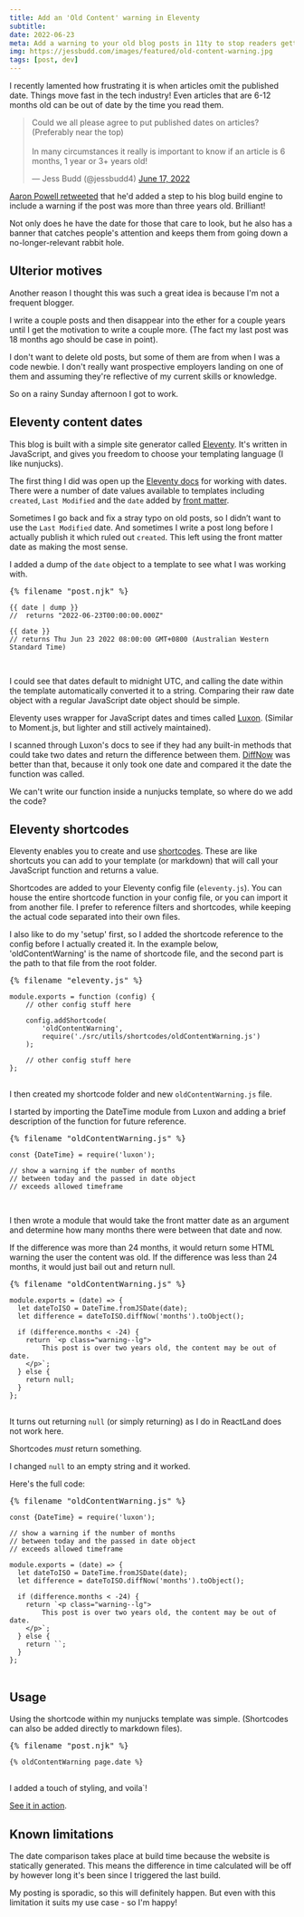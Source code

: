 ```yaml
---
title: Add an 'Old Content' warning in Eleventy
subtitle:
date: 2022-06-23
meta: Add a warning to your old blog posts in 11ty to stop readers getting sucked into a timewarp!
img: https://jessbudd.com/images/featured/old-content-warning.jpg
tags: [post, dev]
---
```


<p class="subtitle">I recently lamented how frustrating it is when articles omit the published date. Things move fast in the tech industry! Even articles that are 6-12 months old can be out of date by the time you read them.</p>

<blockquote class="twitter-tweet" data-theme="dark"><p lang="en" dir="ltr">Could we all please agree to put published dates on articles? (Preferably near the top)<br><br>In many circumstances it really is important to know if an article is 6 months, 1 year or 3+ years old!</p>&mdash; Jess Budd (@jessbudd4) <a href="https://twitter.com/jessbudd4/status/1537651487316508673?ref_src=twsrc%5Etfw">June 17, 2022</a></blockquote> <script async src="https://platform.twitter.com/widgets.js" charset="utf-8"></script>

[Aaron Powell retweeted](https://twitter.com/slace/status/1537682232025837569?s=20&t=c1CVjVBEK5A_Luyyko_lCg) that he'd added a step to his blog build engine to include a warning if the post was more than three years old. Brilliant!

Not only does he have the date for those that care to look, but he also has a banner that catches people's attention and keeps them from going down a no-longer-relevant rabbit hole.

## Ulterior motives

Another reason I thought this was such a great idea is because I'm not a frequent blogger.

I write a couple posts and then disappear into the ether for a couple years until I get the motivation to write a couple more. (The fact my last post was 18 months ago should be case in point).

I don't want to delete old posts, but some of them are from when I was a code newbie. I don't really want prospective employers landing on one of them and assuming they're reflective of my current skills or knowledge.

So on a rainy Sunday afternoon I got to work.

## Eleventy content dates

This blog is built with a simple site generator called [Eleventy](https://www.11ty.dev/). It's written in JavaScript, and gives you freedom to choose your templating language (I like nunjucks).

The first thing I did was open up the [Eleventy docs](https://www.11ty.dev/docs/dates/) for working with dates. There were a number of date values available to templates including `created`, `Last Modified` and the `date` added by [front matter](https://www.11ty.dev/docs/data-frontmatter/#front-matter-data).

Sometimes I go back and fix a stray typo on old posts, so I didn’t want to use the `Last Modified` date. And sometimes I write a post long before I actually publish it which ruled out `created`. This left using the front matter date as making the most sense.

I added a dump of the `date` object to a template to see what I was working with.

<pre>
{% filename "post.njk" %}
<code class="lang-js custom-highlight-js ">
&#123;&#123; date | dump &#125;&#125;
//  returns "2022-06-23T00:00:00.000Z"
&nbsp;
&#123;&#123; date &#125;&#125;
// returns Thu Jun 23 2022 08:00:00 GMT+0800 (Australian Western Standard Time)

</code>
</pre>

I could see that dates default to midnight UTC, and calling the date within the template automatically converted it to a string. Comparing their raw date object with a regular JavaScript date object should be simple.

Eleventy uses wrapper for JavaScript dates and times called [Luxon](https://moment.github.io/luxon/). (Similar to Moment.js, but lighter and still actively maintained).

I scanned through Luxon's docs to see if they had any built-in methods that could take two dates and return the difference between them. [DiffNow](https://moment.github.io/luxon/api-docs/index.html#datetimediff) was better than that, because it only took one date and compared it the date the function was called.

We can't write our function inside a nunjucks template, so where do we add the code?

## Eleventy shortcodes

Eleventy enables you to create and use [shortcodes](https://www.11ty.dev/docs/shortcodes/). These are like shortcuts you can add to your template (or markdown) that will call your JavaScript function and returns a value.

Shortcodes are added to your Eleventy config file (`eleventy.js`). You can house the entire shortcode function in your config file, or you can import it from another file. I prefer to reference filters and shortcodes, while keeping the actual code separated into their own files.

I also like to do my 'setup' first, so I added the shortcode reference to the config before I actually created it. In the example below, 'oldContentWarning' is the name of shortcode file, and the second part is the path to that file from the root folder.

<pre>
{% filename "eleventy.js" %}
<code class="lang-js">
module.exports = function (config) {
    // other config stuff here

    config.addShortcode(
        'oldContentWarning',
        require('./src/utils/shortcodes/oldContentWarning.js')
    );

    // other config stuff here
};
</code>
</pre>

I then created my shortcode folder and new `oldContentWarning.js` file.

I started by importing the DateTime module from Luxon and adding a brief description of the function for future reference.

<pre>
{% filename "oldContentWarning.js" %}
<code class="lang-js">
const {DateTime} = require('luxon');
&nbsp;
// show a warning if the number of months
// between today and the passed in date object
// exceeds allowed timeframe

</code>
</pre>

I then wrote a module that would take the front matter date as an argument and determine how many months there were between that date and now.

If the difference was more than 24 months, it would return some HTML warning the user the content was old. If the difference was less than 24 months, it would just bail out and return null.

<pre>
{% filename "oldContentWarning.js" %}
<code class="lang-js">
module.exports = (date) => {
  let dateToISO = DateTime.fromJSDate(date);
  let difference = dateToISO.diffNow('months').toObject();
&nbsp;
  if (difference.months &#60; -24) {
    return `&#60;p class="warning--lg"&#62;
        This post is over two years old, the content may be out of date.
    &#60;/p&#62;`;
  } else {
    return null;
  }
};
</code>
</pre>

It turns out returning `null` (or simply returning) as I do in ReactLand does not work here.

Shortcodes _must_ return something.

I changed `null` to an empty string and it worked.

Here's the full code:

<pre>
{% filename "oldContentWarning.js" %}
<code class="lang-js">
const {DateTime} = require('luxon');
&nbsp;
// show a warning if the number of months
// between today and the passed in date object
// exceeds allowed timeframe
&nbsp;
module.exports = (date) => {
  let dateToISO = DateTime.fromJSDate(date);
  let difference = dateToISO.diffNow('months').toObject();
&nbsp;
  if (difference.months &#60; -24) {
    return `&#60;p class="warning--lg"&#62;
        This post is over two years old, the content may be out of date.
    &#60;/p&#62;`;
  } else {
    return ``;
  }
};
</code>
</pre>

## Usage

Using the shortcode within my nunjucks template was simple. (Shortcodes can also be added directly to markdown files).

<pre>
{% filename "post.njk" %}
<code class="lang-js custom-highlight-js">
&#123;% oldContentWarning page.date %&#125;
</code>
</pre>

I added a touch of styling, and voila`!

[See it in action](http://localhost:8080/blog/hiding-content-accessibly/).

<!-- <figure>
<img src="/images/posts/2022/screenshot-old-content-warning.jpg" alt="Old content warning reads 'This post is over two years old, the content may be out of date.'" />
<figcaption>Old content warning displayed on a post from 2019.</figcaption>
</figure> -->

## Known limitations

The date comparison takes place at build time because the website is statically generated. This means the difference in time calculated will be off by however long it's been since I triggered the last build.

My posting is sporadic, so this will definitely happen. But even with this limitation it suits my use case - so I'm happy!

